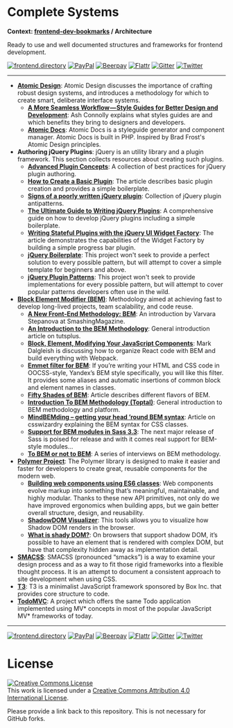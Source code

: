 # Complete Systems

**Context: [frontend-dev-bookmarks](../README.md) / Architecture**

Ready to use and well documented structures and frameworks for frontend development.

[![frontend.directory](https://img.shields.io/badge/frontend-directory-blue.svg?style=flat-square)](http://frontend.directory/)
[![PayPal](https://img.shields.io/badge/donate-PayPal-00457c.svg?style=flat-square&maxAge=2592000)](https://www.paypal.com/cgi-bin/webscr?cmd=_s-xclick&hosted_button_id=4FAGPMANWRVJJ)
[![Beerpay](https://beerpay.io/dypsilon/frontend-dev-bookmarks/badge.svg?style=flat-square)](https://beerpay.io/dypsilon/frontend-dev-bookmarks)
[![Flattr](https://img.shields.io/badge/donate-Flattr-88b058.svg?style=flat-square&maxAge=2592000)](https://flattr.com/submit/auto?fid=3nlo5p&url=https%3A%2F%2Fgithub.com%2Fdypsilon%2Ffrontend-dev-bookmarks)
[![Gitter](https://img.shields.io/gitter/room/dypsilon/frontend-dev-bookmarks.svg?style=flat-square&maxAge=2592000)](https://gitter.im/dypsilon/frontend-dev-bookmarks)
[![Twitter](https://img.shields.io/badge/follow-twitter-55acee.svg?style=flat-square)](https://twitter.com/FrontendDir)

-----------------------------------------

+ **[Atomic Design](http://atomicdesign.bradfrost.com/table-of-contents/)**: Atomic Design discusses the importance of crafting robust design systems, and introduces a methodology for which to create smart, deliberate interface systems.
    + **[A More Seamless Workflow — Style Guides for Better Design and Development](https://medium.com/@AshConnolly/a-more-seamless-workflow-style-guides-for-better-design-and-development-639fc55be28c)**: Ash Connolly explains what styles guides are and which benefits they bring to designers and developers.
    + **[Atomic Docs](http://atomicdocs.io/)**: Atomic Docs is a styleguide generator and component manager. Atomic Docs is built in PHP. Inspired by Brad Frost's Atomic Design principles.
+ **Authoring jQuery Plugins**: jQuery is an utility library and a plugin framework. This section collects resources about creating such plugins.
    + **[Advanced Plugin Concepts](http://learn.jquery.com/plugins/advanced-plugin-concepts/)**: A collection of best practices for jQuery plugin authoring.
    + **[How to Create a Basic Plugin](http://learn.jquery.com/plugins/basic-plugin-creation/)**: The article describes basic plugin creation and provides a simple boilerplate.
    + **[Signs of a poorly written jQuery plugin](https://remysharp.com/2010/06/03/signs-of-a-poorly-written-jquery-plugin)**: Collection of jQuery plugin antipatterns.
    + **[The Ultimate Guide to Writing jQuery Plugins](https://websanova.com/blog/jquery/the-ultimate-guide-to-writing-jquery-plugins)**: A comprehensive guide on how to develop jQuery plugins including a simple boilerplate.
    + **[Writing Stateful Plugins with the jQuery UI Widget Factory](http://learn.jquery.com/plugins/stateful-plugins-with-widget-factory/)**: The article demonstrates the capabilities of the Widget Factory by building a simple progress bar plugin.
    + **[jQuery Boilerplate](https://github.com/jquery-boilerplate/jquery-boilerplate)**: This project won't seek to provide a perfect solution to every possible pattern, but will attempt to cover a simple template for beginners and above.
    + **[jQuery Plugin Patterns](https://github.com/jquery-boilerplate/jquery-patterns)**: This project won't seek to provide implementations for every possible pattern, but will attempt to cover popular patterns developers often use in the wild.
+ **[Block Element Modifier (BEM)](https://en.bem.info/method/)**: Methodology aimed at achieving fast to develop long-lived projects, team scalability, and code reuse.
    + **[A New Front-End Methodology: BEM](http://www.smashingmagazine.com/2012/04/a-new-front-end-methodology-bem/)**: An introduction by Varvara Stepanova at SmashingMagazine.
    + **[An Introduction to the BEM Methodology](http://webdesign.tutsplus.com/articles/an-introduction-to-the-bem-methodology--cms-19403)**: General introduction article on tutsplus.
    + **[Block, Element, Modifying Your JavaScript Components](https://medium.com/seek-ui-engineering/block-element-modifying-your-javascript-components-d7f99fcab52b)**: Mark Dalgleish is discussing how to organize React code with BEM and build everything with Webpack.
    + **[Emmet filter for BEM](http://docs.emmet.io/filters/bem/)**: If you’re writing your HTML and CSS code in OOCSS-style, Yandex’s BEM style specifically, you will like this filter. It provides some aliases and automatic insertions of common block and element names in classes.
    + **[Fifty Shades of BEM](http://blog.kaelig.fr/post/48196348743/fifty-shades-of-bem)**: Article describes different flavors of BEM.
    + **[Introduction To BEM Methodology (Toptal)](https://www.toptal.com/css/introduction-to-bem-methodology)**: General introduction to BEM methodology and platform.
    + **[MindBEMding – getting your head ’round BEM syntax](http://csswizardry.com/2013/01/mindbemding-getting-your-head-round-bem-syntax/)**: Article on csswizardry explaining the BEM syntax for CSS classes.
    + **[Support for BEM modules in Sass 3.3](http://mikefowler.me/2013/10/17/support-for-bem-modules-sass-3.3/)**: The next major release of Sass is poised for release and with it comes real support for BEM-style modules...
    + **[To BEM or not to BEM](http://www.didoo.net/to-bem-or-not-to-bem/)**: A series of interviews on BEM methodology.
+ **[Polymer Project](https://www.polymer-project.org/1.0/docs/devguide/feature-overview.html)**: The Polymer library is designed to make it easier and faster for developers to create great, reusable components for the modern web.
    + **[Building web components using ES6 classes](https://www.polymer-project.org/1.0/articles/es6.html)**: Web components evolve markup into something that’s meaningful, maintainable, and highly modular. Thanks to these new API primitives, not only do we have improved ergonomics when building apps, but we gain better overall structure, design, and reusability.
    + **[ShadowDOM Visualizer](http://html5-demos.appspot.com/shadowdom-visualizer)**: This tools allows you to visualize how Shadow DOM renders in the browser.
    + **[What is shady DOM?](https://www.polymer-project.org/1.0/articles/shadydom.html)**: On browsers that support shadow DOM, it’s possible to have an element that is rendered with complex DOM, but have that complexity hidden away as implementation detail.
+ **[SMACSS](https://smacss.com/book/)**: SMACSS (pronounced “smacks”) is a way to examine your design process and as a way to fit those rigid frameworks into a flexible thought process. It is an attempt to document a consistent approach to site development when using CSS.
+ **[T3](http://t3js.org/)**: T3 is a minimalist JavaScript framework sponsored by Box Inc. that provides core structure to code.
+ **[TodoMVC](http://todomvc.com/)**: A project which offers the same Todo application implemented using MV* concepts in most of the popular JavaScript MV* frameworks of today.


------------------

[![frontend.directory](https://img.shields.io/badge/frontend-directory-blue.svg?style=flat-square)](http://frontend.directory/)
[![PayPal](https://img.shields.io/badge/donate-PayPal-00457c.svg?style=flat-square&maxAge=2592000)](https://www.paypal.com/cgi-bin/webscr?cmd=_s-xclick&hosted_button_id=4FAGPMANWRVJJ)
[![Beerpay](https://beerpay.io/dypsilon/frontend-dev-bookmarks/badge.svg?style=flat-square)](https://beerpay.io/dypsilon/frontend-dev-bookmarks)
[![Flattr](https://img.shields.io/badge/donate-Flattr-88b058.svg?style=flat-square&maxAge=2592000)](https://flattr.com/submit/auto?fid=3nlo5p&url=https%3A%2F%2Fgithub.com%2Fdypsilon%2Ffrontend-dev-bookmarks)
[![Gitter](https://img.shields.io/gitter/room/dypsilon/frontend-dev-bookmarks.svg?style=flat-square&maxAge=2592000)](https://gitter.im/dypsilon/frontend-dev-bookmarks)
[![Twitter](https://img.shields.io/badge/follow-twitter-55acee.svg?style=flat-square)](https://twitter.com/FrontendDir)

# License

<a rel="license" href="http://creativecommons.org/licenses/by/4.0/"><img alt="Creative Commons License" style="border-width:0" src="https://i.creativecommons.org/l/by/4.0/88x31.png" /></a><br />This work is licensed under a <a rel="license" href="http://creativecommons.org/licenses/by/4.0/">Creative Commons Attribution 4.0 International License</a>.

Please provide a link back to this repository. This is not necessary for GitHub forks.